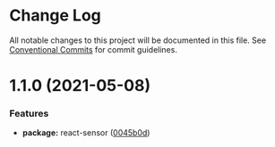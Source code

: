 # Change Log

All notable changes to this project will be documented in this file.
See [Conventional Commits](https://conventionalcommits.org) for commit guidelines.

# 1.1.0 (2021-05-08)


### Features

* **package:** react-sensor ([0045b0d](https://github.com/oadpoaw/packages/commit/0045b0d5befd54c896b1abfb72c12b3bdceb7cb0))

